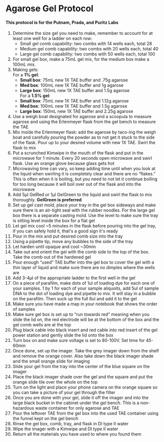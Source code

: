 # Agarose Gel Protocol
#### This protocol is for the Putnam, Prada, and Puritz Labs

1. Determine the size gel you need to make, remember to account for at least one well for a ladder on each row:
    - Small gel comb capability: two combs with 14 wells each, total 28
    - Medium gel comb capability: two combs with 20 wells each, total 40
    - Large gel comb capability: two combs with 50 wells each, total 100
2.	For small gel box, make a 75mL gel mix, for the medium box make a 100mL mix.
3. Making gels:  
  For a **1% gel**:
    - **Small box**: 75mL new 1X TAE buffer and .75g agarose
    - **Med box**: 100mL new 1X TAE buffer and 1g agarose  
    - **Large box**: 150mL new 1X TAE buffer and 1.5g agarose  
  For a **1.5% gel**:
    - **Small box**: 75mL new 1X TAE buffer and 1.12g agarose
    - **Med box**: 100mL new 1X TAE buffer and 1.5g agarose
    - **Large box**: 150mL new 1X TAE buffer and 2.25g agarose
4. Use a weigh boat designated for agarose and a scoopula to measure agarose and using the Erlenmeyer flask from the gel bench to measure the TAE
4.	Mix inside the Erlenmeyer flask: add the agarose by taco-ing the weigh boat and carefully pouring the powder as to not get it stuck to the side of the flask. Pour up to your desired volume with new 1X TAE. Swirl the flask to mix
5.	 Put a scrunched Kimwipe in the mouth of the flask and put in the microwave for 1 minute. Every 20 seconds open microwave and swirl flask. Use an orange glove because glass gets hot
6.	Microwaving time can vary, so keep adding time until when you look at the liquid when swirling it is completely clear and there are no “flakes.” This is often when it is boiling, but you need to not let it continue boiling for too long because it will boil over out of the flask and into the microwave
7.	Add 5μl GelRed or 1μl GelGreen to the liquid and swirl the flask to mix thoroughly. **GelGreen is preferred**
8.	Set up gel cast mold, place your tray in the gel box sideways and make sure there is an air-tight seal with the rubber noodles. For the large gel box there is a separate casting mold. Use the level to make sure the tray is sitting level inside the box for a flat gel
9.	Let gel mix cool ~5 minutes in the flask before pouring into the gel tray, if you can safely hold it, that's a good sign it's ready
10.	Pour in the mix and put desired comb size into the tray
11.	Using a pipette tip, move any bubbles to the side of the tray
12.	Let harden until opaque and cool ~30min
13.	Take out and orient the gel with the comb side to the top of the box. Take the comb out of the hardened gel
14.	Pour enough “used” TAE buffer into the gel box to cover the gel with a thin layer of liquid and make sure there are no dimples where the wells are
15.	Add 3-4μl of the appropriate ladder to the first well in the gel
16.	On a piece of parafilm, make dots of 1ul of loading dye for each one of your samples. 1 by 1 for each of your sample aliquoits, add 5ul of sample DNA to the dot of loading dye and pipette to mix. It will stay in a bubble on the parafilm. Then suck up the full 6ul and add it to the gel
17.	Make sure you have made a map in your notebook that shows the order of samples
18.	Make sure gel box is set up to “run towards red” meaning when you slide the lid on, the red electrode will be at the bottom of the box and the gel comb wells are at the top
19.	Plug black cable into black insert and red cable into red insert of the gel power station and gently slide the lid onto the box
20.	Turn box on and make sure voltage is set to 80-100V. Set time for 45-60min
21.	Once done, set up the imager. Take the grey imager down from the shelf and remove the orange cover. Also take down the black imager shade and the small orange slide for imaging
22. Slide your gel from the tray into the center of the blue square on the imager
23. Place the black imager shade over the gel and the square and put the orange slide tile over the whole on the top
24. Turn on the light and place your phone camera on the orange square so you can take a picture of your gel through the filter
25. Once you are done with your gel, slide it off the imager and into the large black bucket in the cabinet under the gel bench. This is a non-hazardous waste container for only agarose and TAE
26.	Pour the leftover TAE from the gel box into the used TAE container using the funnel kept on the gel bench
27.	Rinse the gel box, comb, tray, and flask in DI type II water
28.	Wipe the imager with a Kimwipe and DI type II water
29. Return all the materials you have used to where you found them
